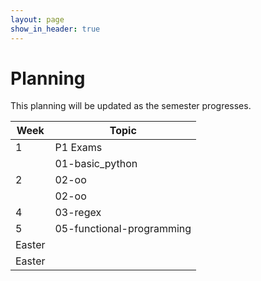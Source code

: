 ```yaml
---
layout: page
show_in_header: true
---
```

# Planning

This planning will be updated as the semester progresses.

| Week | Topic |
|-|-|
| 1 | P1 Exams |
| | 01-basic_python |
| 2 | 02-oo |
| | 02-oo |
| 4 | 03-regex |
| 5 | 05-functional-programming |
| Easter | |
| Easter | |
